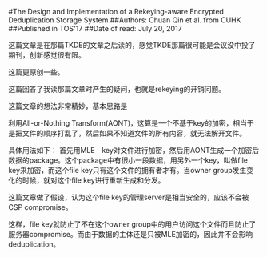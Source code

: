 #The Design and Implementation of a Rekeying-aware Encrypted Deduplication Storage System
##Authors: Chuan Qin et al. from CUHK
##Published in TOS'17
##Date of read: July 20, 2017

这篇文章是在那篇TKDE的文章之后读的，感觉TKDE那篇很可能是会议没中投了期刊，创新感觉很有限。

这篇更原创一些。

这篇回答了我读那篇文章时产生的疑问，也就是rekeying的开销问题。　

这篇文章的想法非常精妙，基本思路是

利用All-or-Nothing Transform(AONT)，这算是一个不基于key的加密，相当于是把文件的顺序打乱了，然后如果不知道文件的所有内容，就无法解开文件。

具体用法如下：
首先用MLE　key对文件进行加密，然后用AONT生成一个加密后数据的package。这个package中有很小一段数据，用另外一个key，叫做file key来加密，而这个file key只有这个文件的拥有者才有。当owner group发生变化的时候，就对这个file key进行重新生成和分发。

这篇文章做了假设，认为这个file key的管理server是相当安全的，应该不会被CSP compromise。

这样，file key就防止了不在这个owner group中的用户访问这个文件而且防止了服务器compromise。而由于数据的主体还是只被MLE加密的，因此并不会影响deduplication。


